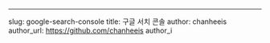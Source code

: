 ---
slug: google-search-console
title: 구글 서치 콘솔
author: chanheeis
author_url: https://github.com/chanheeis
author_i